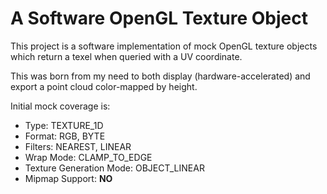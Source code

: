 A Software OpenGL Texture Object
================================
This project is a software implementation of mock OpenGL texture objects which
return a texel when queried with a UV coordinate.

This was born from my need to both display (hardware-accelerated) and export a 
point cloud color-mapped by height.

Initial mock coverage is:

* Type: TEXTURE\_1D
* Format: RGB, BYTE
* Filters: NEAREST, LINEAR
* Wrap Mode: CLAMP\_TO\_EDGE
* Texture Generation Mode: OBJECT\_LINEAR
* Mipmap Support: **NO**

